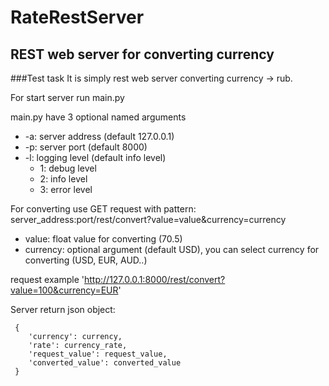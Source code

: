 # RateRestServer
## REST web server for converting currency
###Test task
It is simply rest web server converting currency -> rub.

For start server run main.py

main.py have 3 optional named arguments
* -a: server address (default 127.0.0.1)
* -p: server port (default 8000)
* -l: logging level (default info level)
  * 1: debug level
  * 2: info level
  * 3: error level

For converting use GET request with pattern: server_address:port/rest/convert?value=value&currency=currency
  * value: float value for converting (70.5)
  * currency: optional argument (default USD), you can select currency for converting (USD, EUR, AUD..)
  
 request example 'http://127.0.0.1:8000/rest/convert?value=100&currency=EUR'
 
 Server return json object:
``` 
 {
    'currency': currency,
    'rate': currency_rate,
    'request_value': request_value,
    'converted_value': converted_value
 } 
``` 
